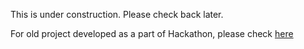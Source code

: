 This is under construction. Please check back later.

For old project developed as a part of Hackathon, please check [here](https://github.com/Spongy01/InterConnectX/tree/main/old_django) 
